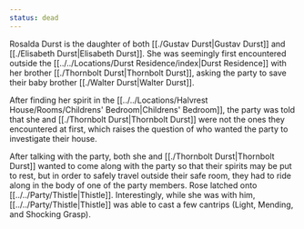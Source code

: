 ```yaml
---
status: dead
---
```


Rosalda Durst is the daughter of both [[./Gustav Durst|Gustav Durst]] and [[./Elisabeth Durst|Elisabeth Durst]]. She was seemingly first encountered outside the [[../../Locations/Durst Residence/index|Durst Residence]] with her brother [[./Thornbolt Durst|Thornbolt Durst]], asking the party to save their baby brother [[./Walter Durst|Walter Durst]].

After finding her spirit in the [[../../Locations/Halvrest House/Rooms/Childrens' Bedroom|Childrens' Bedroom]], the party was told that she and [[./Thornbolt Durst|Thornbolt Durst]] were not the ones they encountered at first, which raises the question of who wanted the party to investigate their house.

After talking with the party, both she and [[./Thornbolt Durst|Thornbolt Durst]] wanted to come along with the party so that their spirits may be put to rest, but in order to safely travel outside their safe room, they had to ride along in the body of one of the party members. Rose latched onto [[../../Party/Thistle|Thistle]]. Interestingly, while she was with him, [[../../Party/Thistle|Thistle]] was able to cast a few cantrips (Light, Mending, and Shocking Grasp).
